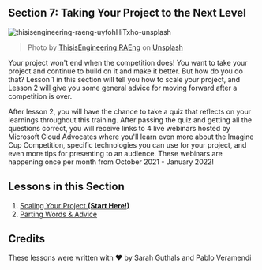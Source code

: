 ## Section 7: Taking Your Project to the Next Level

![thisisengineering-raeng-uyfohHiTxho-unsplash](https://user-images.githubusercontent.com/87670464/134046580-977b8a10-4138-485e-bbd0-324866b8947b.jpg)
>Photo by <a href="https://unsplash.com/@thisisengineering?utm_source=unsplash&utm_medium=referral&utm_content=creditCopyText">ThisisEngineering RAEng</a> on <a href="https://unsplash.com/s/photos/software-engineer?utm_source=unsplash&utm_medium=referral&utm_content=creditCopyText">Unsplash</a>
  
Your project won't end when the competition does! You want to take your project and continue to build on it and make it better. But how do you do that? Lesson 1 in this section will tell you how to scale your project, and Lesson 2 will give you some general advice for moving forward after a competition is over. 

After lesson 2, you will have the chance to take a quiz that reflects on your learnings throughout this training. After passing the quiz and getting all the questions correct, you will receive links to 4 live webinars hosted by Microsoft Cloud Advocates where you'll learn even more about the Imagine Cup Competition, specific technologies you can use for your project, and even more tips for presenting to an audience. These webinars are happening once per month from October 2021 - January 2022!

## Lessons in this Section

1. [Scaling Your Project **(Start Here!)**](./1.Scaling-Your-Project/README.md)
2. [Parting Words & Advice](./2.Parting-Words-&-Advice/README.md)

## Credits
These lessons were written with ❤️ by Sarah Guthals and Pablo Veramendi
